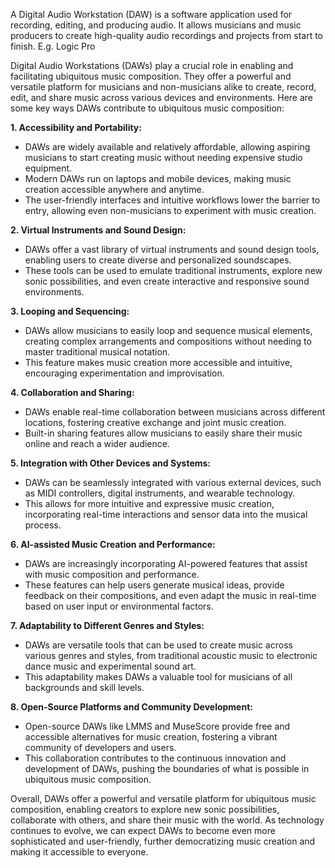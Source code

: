 
A Digital Audio Workstation (DAW) is a software application used for recording, editing, and producing audio. It allows musicians and music producers to create high-quality audio recordings and projects from start to finish.
E.g. Logic Pro

Digital Audio Workstations (DAWs) play a crucial role in enabling and facilitating ubiquitous music composition. They offer a powerful and versatile platform for musicians and non-musicians alike to create, record, edit, and share music across various devices and environments. Here are some key ways DAWs contribute to ubiquitous music composition:

**1. Accessibility and Portability:**

- DAWs are widely available and relatively affordable, allowing aspiring musicians to start creating music without needing expensive studio equipment.
- Modern DAWs run on laptops and mobile devices, making music creation accessible anywhere and anytime.
- The user-friendly interfaces and intuitive workflows lower the barrier to entry, allowing even non-musicians to experiment with music creation.

**2. Virtual Instruments and Sound Design:**

- DAWs offer a vast library of virtual instruments and sound design tools, enabling users to create diverse and personalized soundscapes.
- These tools can be used to emulate traditional instruments, explore new sonic possibilities, and even create interactive and responsive sound environments.

**3. Looping and Sequencing:**

- DAWs allow musicians to easily loop and sequence musical elements, creating complex arrangements and compositions without needing to master traditional musical notation.
- This feature makes music creation more accessible and intuitive, encouraging experimentation and improvisation.

**4. Collaboration and Sharing:**

- DAWs enable real-time collaboration between musicians across different locations, fostering creative exchange and joint music creation.
- Built-in sharing features allow musicians to easily share their music online and reach a wider audience.

**5. Integration with Other Devices and Systems:**

- DAWs can be seamlessly integrated with various external devices, such as MIDI controllers, digital instruments, and wearable technology.
- This allows for more intuitive and expressive music creation, incorporating real-time interactions and sensor data into the musical process.

**6. AI-assisted Music Creation and Performance:**

- DAWs are increasingly incorporating AI-powered features that assist with music composition and performance.
- These features can help users generate musical ideas, provide feedback on their compositions, and even adapt the music in real-time based on user input or environmental factors.

**7. Adaptability to Different Genres and Styles:**

- DAWs are versatile tools that can be used to create music across various genres and styles, from traditional acoustic music to electronic dance music and experimental sound art.
- This adaptability makes DAWs a valuable tool for musicians of all backgrounds and skill levels.

**8. Open-Source Platforms and Community Development:**

- Open-source DAWs like LMMS and MuseScore provide free and accessible alternatives for music creation, fostering a vibrant community of developers and users.
- This collaboration contributes to the continuous innovation and development of DAWs, pushing the boundaries of what is possible in ubiquitous music composition.

Overall, DAWs offer a powerful and versatile platform for ubiquitous music composition, enabling creators to explore new sonic possibilities, collaborate with others, and share their music with the world. As technology continues to evolve, we can expect DAWs to become even more sophisticated and user-friendly, further democratizing music creation and making it accessible to everyone.